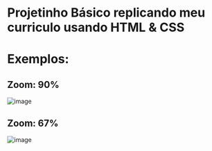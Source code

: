# Projetinho Básico replicando meu curriculo usando HTML & CSS

<h1> Exemplos: </h1>

<h2> Zoom: 90% </h2>

![image](https://github.com/Winn4K/curriculo/assets/58668609/8f2854f1-9376-416f-9f8b-2626e6bda569)

<h2> Zoom: 67% </h2>

![image](https://github.com/Winn4K/curriculo/assets/58668609/9f827dc2-f17e-4a67-8cb3-7d328a4329eb)



